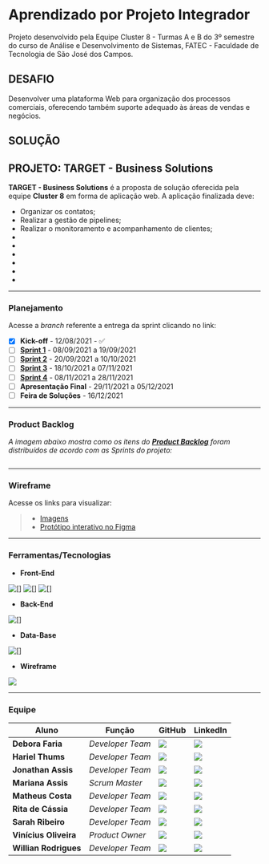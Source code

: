 # Aprendizado por Projeto Integrador

Projeto desenvolvido pela Equipe Cluster 8 - Turmas A e B do 3º semestre do curso de Análise e Desenvolvimento de Sistemas, FATEC - Faculdade de Tecnologia de São José dos Campos.


## DESAFIO
Desenvolver uma plataforma Web para organização dos processos comerciais, oferecendo também suporte adequado às áreas de vendas e negócios. 

## SOLUÇÃO


## PROJETO: TARGET - Business Solutions
__TARGET - Business Solutions__ é a proposta de solução oferecida pela equipe __Cluster 8__ em forma de aplicação web. A aplicação finalizada deve:

* Organizar os contatos;
* Realizar a gestão de pipelines;
* Realizar o monitoramento e acompanhamento de clientes;
* 
*
*
*
*
*

-------------------------------------------------------------------------------------------------------------------------------------------------------------------

### Planejamento

Acesse a *branch* referente a entrega da sprint clicando no link:

* [x] __Kick-off__ - 12/08/2021 - ✅
* [ ] [__Sprint 1__]( ) - 08/09/2021 a 19/09/2021 
* [ ] [__Sprint 2__]( ) - 20/09/2021 a 10/10/2021 
* [ ] [__Sprint 3__]( ) - 18/10/2021 a 07/11/2021 
* [ ] [__Sprint 4__]( ) - 08/11/2021 a 28/11/2021 
* [ ] __Apresentação Final__ - 29/11/2021 a 05/12/2021 
* [ ] __Feira de Soluções__ - 16/12/2021

-------------------------------------------------------------------------------------------------------------------------------------------------------------------

### Product Backlog

*A imagem abaixo mostra como os itens do [__Product Backlog__]( ) foram distribuídos de acordo com as Sprints do projeto:*

![]( )

-------------------------------------------------------------------------------------------------------------------------------------------------------------------

### Wireframe 

Acesse os links para visualizar:

> * [Imagens](link)
> * [Protótipo interativo no Figma](https://www.figma.com/proto/9Wjemyb5Fc0einoBG4pciU/API---cluster8?node-id=0%3A1&scaling=contain&page-id=0%3A1&starting-point-node-id=217%3A1296&show-proto-sidebar=1)
 
-------------------------------------------------------------------------------------------------------------------------------------------------------------------

### Ferramentas/Tecnologias

* __Front-End__

![[]](https://img.shields.io/badge/HTML5-E34F26?style=for-the-badge&logo=html5&logoColor=white) ![[]](https://img.shields.io/badge/CSS3-1572B6?style=for-the-badge&logo=css3&logoColor=white) ![[]](https://img.shields.io/badge/React-00ccff?style=for-the-badge&logo=react&logoColor=white)

* __Back-End__

![[]](https://img.shields.io/badge/Node.js-43853D?style=for-the-badge&logo=node.js&logoColor=white)

* __Data-Base__

![[]](https://img.shields.io/badge/PostgreSQL-316192?style=for-the-badge&logo=postgresql&logoColor=white)

* __Wireframe__

![](https://github.com/vinicius-hso/api-sem3/blob/Sprint-1/Images/figma_logo.png)


-------------------------------------------------------------------------------------------------------------------------------------------------------------------

### Equipe


| Aluno            | Função           | GitHub                                                         | LinkedIn                                              |
| ---------------- | ---------------- | -------------------------------------------------------------- | ----------------------------------------------------- |
|__Debora Faria__  | *Developer Team*  | [![](https://bit.ly/3f9Xo0P)](https://github.com/deborafaria01)| [![](https://bit.ly/2P1ZogM)](https://bit.ly/2QwcT8R) |
|__Hariel Thums__  | *Developer Team* | [![](https://bit.ly/3f9Xo0P)](https://github.com/HarielThums)  | [![](https://bit.ly/2P1ZogM)](https://bit.ly/3f9bjUH) |
|__Jonathan Assis__| *Developer Team* | [![](https://bit.ly/3f9Xo0P)](https://github.com/Jonathan-Assis) | [![](https://bit.ly/2P1ZogM)](https://www.linkedin.com/in/jonathan-gabriel-/) |
|__Mariana Assis__ | *Scrum Master* | [![](https://bit.ly/3f9Xo0P)](https://github.com/mariana299)   | [![](https://bit.ly/2P1ZogM)](https://bit.ly/3foKv3d) |
|__Matheus Costa__| *Developer Team* | [![](https://bit.ly/3f9Xo0P)]( ) | [![](https://bit.ly/2P1ZogM)]( ) |
|__Rita de Cássia__| *Developer Team* | [![](https://bit.ly/3f9Xo0P)]( ) | [![](https://bit.ly/2P1ZogM)]( ) |
|__Sarah Ribeiro__| *Developer Team* | [![](https://bit.ly/3f9Xo0P)]( ) | [![](https://bit.ly/2P1ZogM)]( ) |
|__Vinícius Oliveira__| *Product Owner*| [![](https://bit.ly/3f9Xo0P)](https://github.com/vinicius-hso) | [![](https://bit.ly/2P1ZogM)](https://bit.ly/3fdl0BE) |
|__Willian Rodrigues__| *Developer Team* | [![](https://bit.ly/3f9Xo0P)](https://github.com/WrsDeveloper) | [![](https://bit.ly/2P1ZogM)](https://www.linkedin.com/in/willianrsilva/)|

